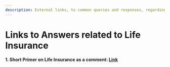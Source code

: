 ```yaml
---
description: External links, to common queries and responses, regarding term or life cover
---
```


# Links to Answers related to Life Insurance

#### 1. Short Primer on Life Insurance as a comment: [Link](https://www.reddit.com/r/india/comments/1furmc/what_was_your_i_am_such_a_chutiya_moment/caent4u/)
